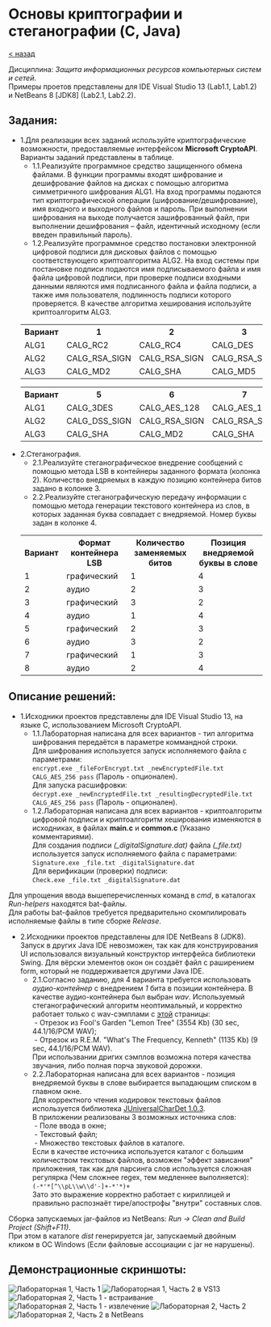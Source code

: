 # Основы криптографии и стеганографии (C, Java)
[&lt; назад](../)  
<!--- *Прочтите это на другом языке:* *[~~English~~](README.en.md)*, **[Русский](README.md)**.  -->
Дисциплина: *Защита информационных ресурсов компьютерных систем и сетей*.  
Примеры проетов представлены для IDE Visual Studio 13 (Lab1.1, Lab1.2) и NetBeans 8 \[JDK8\] (Lab2.1, Lab2.2).

## Задания:
 * 1.Для реализации всех заданий используйте криптографические возможности, предоставляемые интерфейсом **Microsoft CryptoAPI**. Варианты заданий представлены в таблице.  
   * 1.1.Реализуйте программное средство защищенного обмена файлами. В функции программы входят шифрование и дешифрование файлов на дисках с помощью алгоритма симметричного шифрования ALG1. На вход программы подаются тип криптографической операции (шифрование/дешифрование), имя входного и выходного файлов и пароль. При выполнении шифрования на выходе получается зашифрованный файл, при выполнении дешифрования – файл, идентичный исходному (если введен правильный пароль).
   * 1.2.Реализуйте программное средство постановки электронной цифровой подписи для дисковых файлов с помощью соответствующего криптоалгоритма ALG2. На вход системы при постановке подписи подаются имя подписываемого файла и имя файла цифровой подписи, при проверке подписи входными данными являются имя подписанного файла и файла подписи, а также имя пользователя, подлинность подписи которого проверяется. В качестве алгоритма хеширования используйте криптоалгоритм ALG3.
   <table>
   <tr><th>Вариант</th><th>1</th><th>2</th><th>3</th><th>4</th></tr>
   <tr><td>ALG1</td><td>CALG_RC2</td><td>CALG_RC4</td><td>CALG_DES</td><td>CALG_3DES_112</td></tr>
   <tr><td>ALG2</td><td>CALG_RSA_SIGN</td><td>CALG_RSA_SIGN</td><td>CALG_RSA_SIGN</td><td>CALG_RSA_SIGN</td></tr>
   <tr><td>ALG3</td><td>CALG_MD2</td><td>CALG_SHA</td><td>CALG_MD5</td><td>CALG_SHA</td></tr>
   </table>
   <table>
   <tr><th>Вариант</th><th>5</th><th>6</th><th>7</th><th>9</th></tr>
   <tr><td>ALG1</td><td>CALG_3DES</td><td>CALG_AES_128</td><td>CALG_AES_192</td><td>CALG_AES_256</td></tr>
   <tr><td>ALG2</td><td>CALG_DSS_SIGN</td><td>CALG_RSA_SIGN</td><td>CALG_RSA_SIGN</td><td>CALG_RSA_SIGN</td></tr>
   <tr><td>ALG3</td><td>CALG_SHA</td><td>CALG_MD2</td><td>CALG_SHA</td><td>CALG_MD5</td></tr>
   </table>
 * 2.Стеганография.
   * 2.1.Реализуйте стеганографическое внедрение сообщений с помощью метода LSB в контейнеры заданного формата (колонка 2). Количество внедряемых в каждую позицию контейнера битов задано в колонке 3.
   * 2.2.Реализуйте стеганографическую передачу информации с помощью метода генерации текстового контейнера из слов, в которых заданная буква совпадает с внедряемой. Номер буквы задан в колонке 4.
   <table>
   <tr><th>Вариант</th><th>Формат контейнера LSB</th><th>Количество заменяемых битов</th><th>Позиция внедряемой буквы в слове</th></tr>
   <tr><td>1</td><td>графический</td><td>1</td><td>4</td></tr>
   <tr><td>2</td><td>аудио</td><td>2</td><td>3</td></tr>
   <tr><td>3</td><td>графический</td><td>3</td><td>2</td></tr>
   <tr><td>4</td><td>аудио</td><td>1</td><td>4</td></tr>
   <tr><td>5</td><td>графический</td><td>2</td><td>3</td></tr>
   <tr><td>6</td><td>аудио</td><td>3</td><td>2</td></tr>
   <tr><td>7</td><td>графический</td><td>1</td><td>3</td></tr>
   <tr><td>8</td><td>аудио</td><td>2</td><td>4</td></tr>
   </table>

## Описание решений:
 * 1.Исходники проектов представлены для IDE Visual Studio 13, на языке C, использованием Microsoft CryptoAPI.
   * 1.1.Лабораторная написана для всех вариантов - тип алгоритма шифрования передаётся в параметре коммандной строки.  
   Для шифрования используется запуск исполняемого файла с параметрами:  
   `encrypt.exe _fileForEncrypt.txt _newEncryptedFile.txt CALG_AES_256 pass` (Пароль - опционален).  
   Для запуска расшифровки:  
   `decrypt.exe _newEncryptedFile.txt _resultingDecryptedFile.txt CALG_AES_256 pass` (Пароль - опционален).
   * 1.2.Лабораторная написана для всех вариантов - криптоалгоритм цифровой подписи и криптоалгоритм хеширования изменяются в исходниках, в файлах **main.c** и **common.c** (Указано комментариями).  
   Для создания подписи *(_digitalSignature.dat)* файла *(_file.txt)* используется запуск исполняемого файла с параметрами:  
   `Signature.exe _file.txt _digitalSignature.dat`  
   Для верификации (проверки) подписи:  
   `Check.exe _file.txt _digitalSignature.dat`  

 Для упрощения ввода вышеперечисленных команд в *cmd*, в каталогах *Run-helpers* находятся bat-файлы.  
 Для работы bat-файлов требуется предварительно скомпилировать исполняемые файлы в типе сборке *Release*.
 * 2.Исходники проектов представлены для IDE NetBeans 8 (JDK8). Запуск в других Java IDE невозможен, так как для конструирования UI использовался визуальный конструктор интерфейса библиотеки Swing. Для вёрски элементов окон он создаёт файл с раширением form, который не поддерживается другими Java IDE.
   * 2.1.Согласно заданию, для 4 варианта требуется использовать *аудио-контейнер* с внедрением *1* бита в позиции контейнера. В качестве аудио-контейнера был выбран *wav*. Используемый стеганографический алгоритм неоптимальный, и корректно работает только с wav-сэмплами с [этой](http://websound.ru/test_samples_r.htm) страницы:  
    - Отрезок из Fool's Garden "Lemon Tree" (3554 Kb) (30 sec, 44.1/16/PCM WAV);  
    - Отрезок из R.E.M. "What's The Frequency, Kenneth" (1135 Kb) (9 sec, 44.1/16/PCM WAV).  
   При использвании дригих сэмплов возможна потеря качества звучания, либо полная порча звуковой дорожки.
   * 2.2.Лабораторная написана для всех вариантов - позиция внедряемой буквы в слове выбирается выпадающим списком в главном окне.  
   Для корректного чтения кодировок текстовых файлов используется библиотека [JUniversalCharDet 1.0.3](https://code.google.com/archive/p/juniversalchardet/downloads).  
   В приложении реализованы 3 возможных источника слов:  
    - Поле ввода в окне;  
    - Текстовый файл;  
    - Множество текстовых файлов в каталоге.  
   Если в качестве источника используется каталог с большим количеством текстовых файлов, возможен "эффект зависания" приложения, так как для парсинга слов используется сложная регулярка (Чем сложнее regex, тем медленнее выполняется):  
   `(-*'*[^\\pL\\w\\d'-]+-*'*)+`  
   Зато это выражение корректно работает с кириллицей и правильно распознаёт тире/апострофы "внутри" составных слов.  

 Сборка запускаемых jar-файлов из NetBeans: *Run &rarr; Clean and Build Project (Shift+F11)*.  
 При этом в каталоге *dist* генерируется jar, запускаемый двойным кликом в OC Windows (Если файловые ассоциации с jar не нарушены).

## Демонстрационные скриншоты:

![Лабораторная 1, Часть 1](screenshots/lab11.png)
![Лабораторная 1, Часть 2 в VS13](screenshots/lab12_in_ide.png)
![Лабораторная 2, Часть 1 - встраивание](screenshots/lab21_embed.png)
![Лабораторная 2, Часть 1 - извлечение](screenshots/lab21_extract.png)
![Лабораторная 2, Часть 2](screenshots/lab22.png)
![Лабораторная 2, Часть 2 в NetBeans](screenshots/lab22_in_ide.png)
